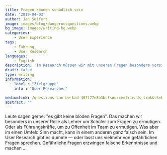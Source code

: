 ```yaml
---
title: Fragen können schädlich sein
date: '2019-04-03'
author: Jan Seifert
image: images/blog/dangerousquestions.webp
bg_image: images/writing-bg.webp
categories:
    - User Experience
tags:
    - Führung
    - User Research
languages:
    - English
description: 'Im Research müssen wir mit unseren Fragen besonders vorsichtig sein'
draft: false
type: writing
information:
  - label : "Zielgruppe"
    info : "User Researcher"

mediumlink: /questions-can-be-bad-467f77e8b3bc?source=friends_link&sk=bf679975fdd0ec4fe6b1844598055029
abstract: ""
---
```


Leute sagen gerne: "es gibt keine blöden Fragen". Das machen wir besonders in unserer Rolle als Lehrer um Schüler zum Fragen zu ermutigen. Oder als Führungskräfte, um zu Offenheit im Team zu ermutigen. Was aber im einen Umfeld Sinn macht, kann in einem anderen ganz falsch sein. Im User Research gibt es dumme — oder lasst uns vielmehr von gefährlichen Fragen sprechen. Gefährliche Fragen erzwingen falsche Erkenntnisse und machen ...
